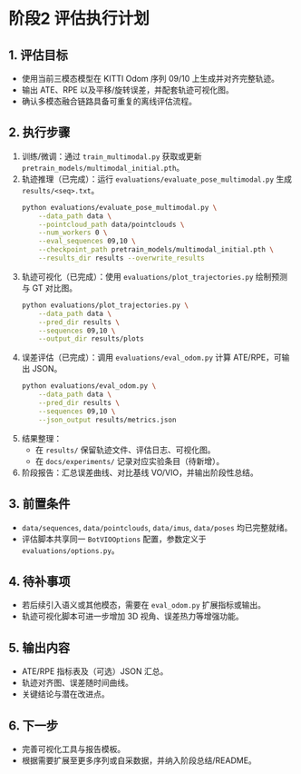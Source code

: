 ﻿# 阶段2 评估执行计划

## 1. 评估目标
- 使用当前三模态模型在 KITTI Odom 序列 09/10 上生成并对齐完整轨迹。
- 输出 ATE、RPE 以及平移/旋转误差，并配套轨迹可视化图。
- 确认多模态融合链路具备可重复的离线评估流程。

## 2. 执行步骤
1. 训练/微调：通过 `train_multimodal.py` 获取或更新 `pretrain_models/multimodal_initial.pth`。
2. 轨迹推理（已完成）：运行 `evaluations/evaluate_pose_multimodal.py` 生成 `results/<seq>.txt`。
   ```bash
   python evaluations/evaluate_pose_multimodal.py \
       --data_path data \
       --pointcloud_path data/pointclouds \
       --num_workers 0 \
       --eval_sequences 09,10 \
       --checkpoint_path pretrain_models/multimodal_initial.pth \
       --results_dir results --overwrite_results
   ```
3. 轨迹可视化（已完成）：使用 `evaluations/plot_trajectories.py` 绘制预测与 GT 对比图。
   ```bash
   python evaluations/plot_trajectories.py \
       --data_path data \
       --pred_dir results \
       --sequences 09,10 \
       --output_dir results/plots
   ```
4. 误差评估（已完成）：调用 `evaluations/eval_odom.py` 计算 ATE/RPE，可输出 JSON。
   ```bash
   python evaluations/eval_odom.py \
       --data_path data \
       --pred_dir results \
       --sequences 09,10 \
       --json_output results/metrics.json
   ```
5. 结果整理：
   - 在 `results/` 保留轨迹文件、评估日志、可视化图。
   - 在 `docs/experiments/` 记录对应实验条目（待新增）。
6. 阶段报告：汇总误差曲线、对比基线 VO/VIO，并输出阶段性总结。

## 3. 前置条件
- `data/sequences`, `data/pointclouds`, `data/imus`, `data/poses` 均已完整就绪。
- 评估脚本共享同一 `BotVIOOptions` 配置，参数定义于 `evaluations/options.py`。

## 4. 待补事项
- 若后续引入语义或其他模态，需要在 `eval_odom.py` 扩展指标或输出。
- 轨迹可视化脚本可进一步增加 3D 视角、误差热力等增强功能。

## 5. 输出内容
- ATE/RPE 指标表及（可选）JSON 汇总。
- 轨迹对齐图、误差随时间曲线。
- 关键结论与潜在改进点。

## 6. 下一步
- 完善可视化工具与报告模板。
- 根据需要扩展至更多序列或自采数据，并纳入阶段总结/README。
